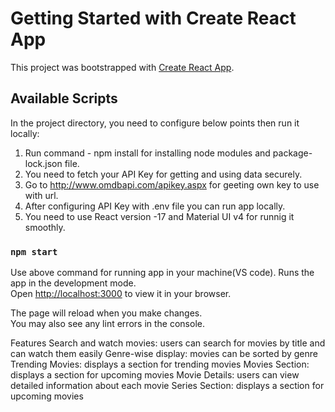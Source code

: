 # Getting Started with Create React App

This project was bootstrapped with [Create React App](https://github.com/facebook/create-react-app).

## Available Scripts

In the project directory, you need to configure below points then run it locally:

1. Run command - npm install for installing node modules and package-lock.json file.
2. You need to fetch your API Key for getting and using data securely.
3. Go to http://www.omdbapi.com/apikey.aspx for geeting own key to use with url.
4. After configuring API Key with .env file you can run app locally.
5. You need to use React version -17 and Material UI v4 for runnig it smoothly.

### `npm start`
Use above command for running app in your machine(VS code).
Runs the app in the development mode.\
Open [http://localhost:3000](http://localhost:3000) to view it in your browser.

The page will reload when you make changes.\
You may also see any lint errors in the console.

 Features
Search and watch movies: users can search for movies by title and can watch them easily
Genre-wise display: movies can be sorted by genre
Trending Movies: displays a section for trending movies
Movies Section: displays a section for upcoming movies
Movie Details: users can view detailed information about each movie
Series Section: displays a section for upcoming movies
